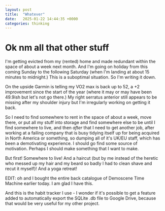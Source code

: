 ```yaml
---
layout: post
title:  "Whatever"
date:   2025-01-22 14:44:35 +0000
categories: thinking
---
```


# Ok nm all that other stuff

I'm getting evicted from my (rented) home and made redundant within the space of about a week next month. And I'm going on holiday from this coming Sunday to the following Saturday (when I'm landing at about 15 minutes to midnight.) This is a suboptimal situation. So I'm writing it down. 

On the upside Garmin is telling my VO2 max is back up to 52, a +2 improvement since the start of the year (where it may or may have been 49.9ish but let's not go there.) My right serratus anterior still appears to be missing after my shoulder injury but I'm irregularly working on getting it back. 

So I need to find somewhere to rent in the space of about a week, move there, or put all my stuff into storage and find somewhere else to be until I find somewhere to live, and then _after_ that I need to get another job, after working at a failing company that is busy tidying itself up for being acquired in North America or something, so dumping all of it's UK/EU staff, which has been a demotivating experience. I should go find some source of motivation. Perhaps I should make something that I want to make. 

But first! Somewhere to live! And a haircut (but by me instead of the heretic who messed up my hair and my beard so badly I had to clean shave and recut it myself)! And a yoga retreat!

EDIT: oh and I bought the entire back catalogue of Demoscene Time Machine earlier today. I am glad I have this.

And this is the habit tracker I use - I wonder if it's possible to get a feature added to automatically export the SQLite .db file to Google Drive, because that would be very useful for my other project.  